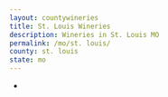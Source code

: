 ```yaml
---
layout: countywineries
title: St. Louis Wineries
description: Wineries in St. Louis MO
permalink: /mo/st. louis/
county: st. louis
state: mo
---
```

-
